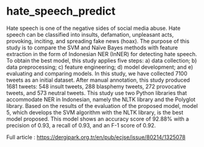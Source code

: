 # hate_speech_predict
Hate speech is one of the negative sides of social media abuse. Hate speech can be classified into insults, defamation, unpleasant acts, provoking, inciting, and spreading fake news (hoax). The purpose of this study is to compare the SVM and Naïve Bayes methods with feature extraction in the form of Indonesian NER (InNER) for detecting hate speech. To obtain the best model, this study applies five steps: a) data collection; b) data preprocessing; c) feature engineering; d) model development; and e) evaluating and comparing models. In this study, we have collected 7100 tweets as an initial dataset. After manual annotation, this study produced 1681 tweets: 548 insult tweets, 288 blasphemy tweets, 272 provocative tweets, and 573 neutral tweets. This study use two Python libraries that accommodate NER in Indonesian, namely the NLTK library and the Polyglot library. Based on the results of the evaluation of the proposed model, model 5, which develops the SVM algorithm with the NLTK library, is the best model proposed. This model shows an accuracy score of 92.88% with a precision of 0.93, a recall of 0.93, and an F-1 score of 0.92.

Full article :
https://dergipark.org.tr/en/pub/ecjse/issue/80214/1325078
